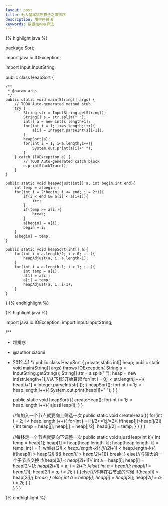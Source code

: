 ```yaml
---
layout: post
title: 七大基本排序算法之堆排序
description: 堆排序算法
keywords: 数据结构与算法
---
```


{% highlight java %}

package Sort;

import java.io.IOException;

import Input.InputString;

public class HeapSort {

    /**
     * @param args
     */
    public static void main(String[] args) {
        // TODO Auto-generated method stub
        try {
            String str = InputString.getString();
            String[] s = str.split(" ");
            int[] a = new int[s.length+1];
            for(int i = 1; i<=s.length;i++){
                a[i] = Integer.parseInt(s[i-1]);
            }
            heapSort(a);
            for(int i = 1; i<a.length;i++){
                System.out.print(a[i]+" ");
            }
        } catch (IOException e) {
            // TODO Auto-generated catch block
            e.printStackTrace();
        }
    }

    public static void heapAdjust(int[] a, int begin,int end){
        int temp = a[begin];
        for(int i = 2*begin; i <= end; i = 2*i){
            if(i < end && a[i] < a[i+1]){
                i++;
            }
            if(temp >= a[i]){
                break;
            }
            a[begin] = a[i];
            begin = i;
        }
        a[begin] = temp;
    }

    public static void heapSort(int[] a){
        for(int i = a.length/2; i > 0; i--){
            heapAdjust(a, i, a.length-1);
        }
        for(int i = a.length-1; i > 1; i--){
            int temp = a[1];
            a[1] = a[i];
            a[i] = temp;
            heapAdjust(a, 1, i-1);
        }   
    }
}
{% endhighlight %}

{% highlight java %}

import java.io.IOException;
import Input.InputString;

/**
 * 堆排序
 * @author xiaomi
 * 2012.4.1
 */
public class HeapSort { 
    private static int[] heap;
    public static void main(String[] args) throws IOException{
        String s = InputString.getString();
        String[] str = s.split(" ");
        heap = new int[str.length+1];//从下标1开始算起
        for(int i = 0;i < str.length;i++){
            heap[i+1] = Integer.parseInt(str[i]);
        }
        heapSort();
        for(int i = 1;i < heap.length;i++){
            System.out.print(heap[i]+" ");
        }
    }

    public static void heapSort(){
        createHeap();
        for(int i = 1;i < heap.length;i++){
            ajustHeap(i);
        }
    }

    //每加入一个节点就要向上筛选一次
    public static void createHeap(){
        for(int i = 2; i < heap.length;i++){
            for(int j = i; j/2>=1;j/=2){
                if(heap[j]>heap[j/2]){
                    int temp = heap[j];
                    heap[j] = heap[j/2];
                    heap[j/2] = temp;
                }
            }
        }
    }

    //每移走一个节点就要向下调整一次
    public static void ajustHeap(int k){
        int temp = heap[1];
        heap[1] = heap[heap.length-k];
        heap[heap.length-k] = temp;
        int i = 1;
        while((2*i) < heap.length-k){
            if((2*i+1) < heap.length-k){
                if(heap[i] > heap[2*i] && heap[i] > heap[2*i+1]){
                    break;
                }
                else{//与较大的一个子节点交换
                    if(heap[2*i] < heap[2*i+1]){
                        int a = heap[i];
                        heap[i] = heap[2*i+1];
                        heap[2*i+1] = a;
                        i = 2*i+1;
                    }else{
                        int a = heap[i];
                        heap[i] = heap[2*i];
                        heap[2*i] = a;
                        i = 2*i;
                    }
                }
            }else{//不存在右节点的时候
                if(heap[i] > heap[2*i]){
                    break;
                }
                else{
                    int a = heap[i];
                    heap[i] = heap[2*i];
                    heap[2*i] = a;
                    i = 2*i;
                }
            }   
        }
    }
}

{% endhighlight %}
   